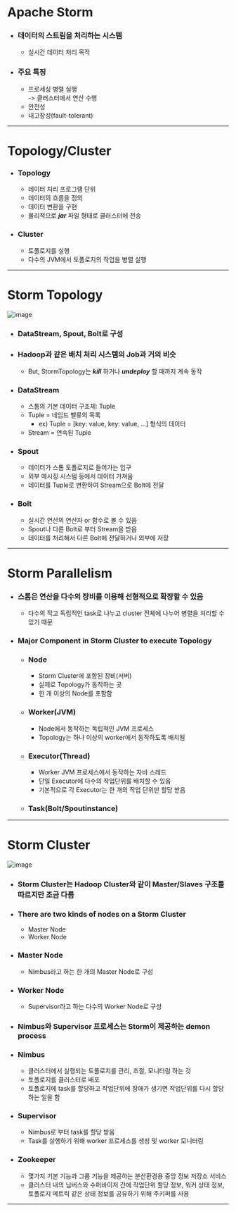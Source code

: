 # Apache Storm
- ### 데이터의 스트림을 처리하는 시스템
  - 실시간 데이터 처리 목적
- ### 주요 특징
  - 프로세싱 병렬 실행<br>
    -> 클러스터에서 연산 수행
  - 안전성
  - 내고장성(fault-tolerant)
---
# Topology/Cluster
- ### Topology
  - 데이터 처리 프로그램 단위
  - 데이터의 흐름을 정의
  - 데이터 변환을 구현
  - 물리적으로 ***jar*** 파일 형태로 클러스터에 전송
- ### Cluster
  - 토폴로지를 실행
  - 다수의 JVM에서 토폴로지의 작업을 병렬 실행
---
# Storm Topology
![image](https://user-images.githubusercontent.com/81546637/132097540-8336d938-4d63-4467-a59b-24887da1c30f.png)
- ### DataStream, Spout, Bolt로 구성
- ### Hadoop과 같은 배치 처리 시스템의 Job과 거의 비슷
  - But, StormTopology는 ***kill*** 하거나 ***undeploy*** 할 때까지 계속 동작 
- ### DataStream
  - 스톰의 기본 데이터 구조체: Tuple
  - Tuple = 네임드 벨류의 목록
    - ex) Tuple = [key: value, key: value, ...] 형식의 데이터
  - Stream = 연속된 Tuple
- ### Spout
  - 데이터가 스톰 토폴로지로 들어가는 입구
  - 외부 메시징 시스템 등에서 데이터 가져옴
  - 데이터를 Tuple로 변환하여 Stream으로 Bolt에 전달
- ### Bolt
  - 실시간 연산의 연산자 or 함수로 볼 수 있음
  - Spout나 다른 Bolt로 부터 Stream을 받음
  - 데이터를 처리해서 다른 Bolt에 전달하거나 외부에 저장
---
# Storm Parallelism
- ### 스톰은 연산을 다수의 장비를 이용해 선형적으로 확장할 수 있음
  - 다수의 작고 독립적인 task로 나누고 cluster 전체에 나누어 병렬을 처리할 수 있기 때문
- ### Major Component in Storm Cluster to execute Topology
  - ### Node
    - Storm Cluster에 포함된 장비(서버)
    - 실제로 Topology가 동작하는 곳
    - 한 개 이상의 Node를 포함함
  - ### Worker(JVM)
    - Node에서 동작하는 독립적인 JVM 프로세스
    - Topology는 하나 이상의 worker에서 동작하도록 배치됨
  - ### Executor(Thread)
    - Worker JVM 프로세스에서 동작하는 자바 스레드
    - 단일 Executor에 다수의 작업단위를 배치할 수 있음
    - 기본적으로 각 Executor는 한 개의 작업 단위만 할당 받음
  - ### Task(Bolt/Spoutinstance)
---
# Storm Cluster
![image](https://user-images.githubusercontent.com/81546637/132098059-cacef3ca-4757-4309-b448-53ec9f1b2ffb.png)
- ### Storm Cluster는 Hadoop Cluster와 같이 Master/Slaves 구조를 따르지만 조금 다름
- ### There are two kinds of nodes on a Storm Cluster
  - Master Node
  - Worker Node
- ### Master Node
  - Nimbus라고 하는 한 개의 Master Node로 구성
- ### Worker Node
  - Supervisor라고 하는 다수의 Worker Node로 구성
- ### Nimbus와 Supervisor 프로세스는 Storm이 제공하는 demon process
- ### Nimbus
  - 클러스터에서 실행되는 토폴로지를 관리, 조절, 모니터링 하는 것
  - 토폴로지를 클러스터로 배포
  - 토폴로지에 task를 할당하고 작업단위에 장애가 생기면 작업단위를 다시 할당하는 일을 함
- ### Supervisor
  - Nimbus로 부터 task를 할당 받음
  - Task를 실행하기 위해 worker 프로세스를 생성 및 worker 모니터링
- ### Zookeeper
  - 몇가지 기본 기능과 그룹 기능을 제공하는 분산환경용 중앙 정보 저장소 서비스
  - 클러스터 내의 님버스와 수퍼바이저 간에 작업단위 할당 정보, 워커 상태 정보, 토폴로지 메트릭 같은 상태 정보를 공유하기 위해 주키퍼를 사용        
---
